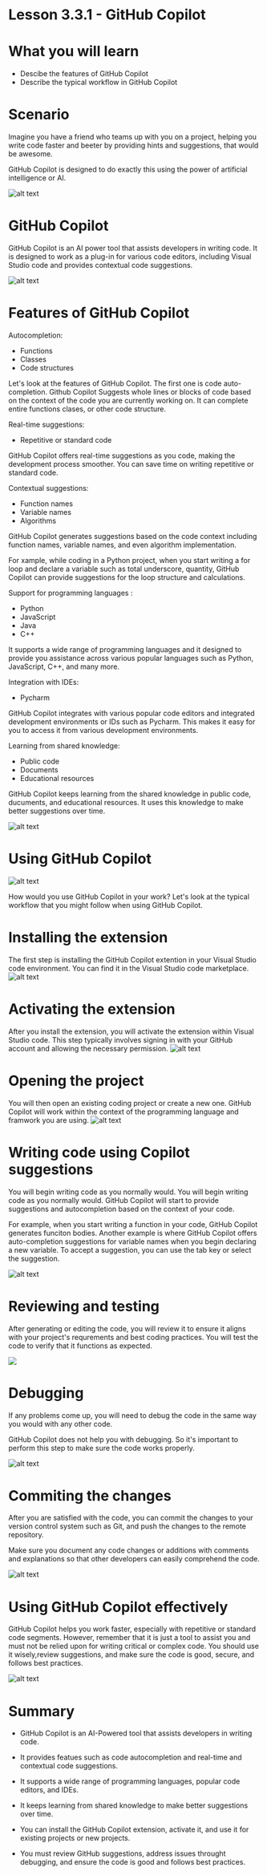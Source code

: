 # Lesson 3.3.1 - GitHub  Copilot

# What you will learn

- Descibe the features of GitHub Copilot
- Describe the typical workflow in GitHub Copilot

# Scenario

Imagine you have a friend who teams up with you on a project, helping you write code faster and beeter by providing hints and suggestions, that would be awesome. 

GitHub Copilot is designed to do exactly this using the power of artificial intelligence or AI. 

![alt text](image/Lesson_3_3_1/1.png)

# GitHub Copilot

GitHub Copilot is an AI power tool that assists developers in writing code. It is designed to work as a plug-in for various code editors, including Visual Studio code and provides contextual code suggestions. 

![alt text](image/Lesson_3_3_1/2.png)

# Features of GitHub Copilot

Autocompletion:
- Functions 
- Classes
- Code structures

Let's look at the features of GitHub Copilot. The first one is code auto-completion. Github Copilot Suggests whole lines or blocks of code based on the context of the code you are currently working on. It can complete entire functions clases, or other code structure. 

Real-time suggestions:
- Repetitive or standard code 

GitHub Copilot offers real-time suggestions as you code, making the development process smoother. You can save time on writing repetitive or standard code.

Contextual suggestions:
- Function names
- Variable names
- Algorithms 

GitHub Copilot generates suggestions based on the code context including function names, variable names, and even algorithm implementation. 

For xample, while coding in a Python project, when you start writing a for loop and declare a variable such as total underscore, quantity, GitHub Copilot can provide suggestions for the loop structure and calculations. 

Support for programming languages :
- Python
- JavaScript
- Java
- C++

It supports a wide range of programming languages and it designed to provide you assistance across various popular languages such as Python, JavaScript, C++, and many more. 

Integration with IDEs:
- Pycharm 

GitHub Copilot integrates with various popular code editors and integrated development environments or IDs such as Pycharm. This makes it easy for you to access it from various development environments.

Learning from shared knowledge:
- Public code
- Documents
- Educational resources 

 GitHub Copilot keeps learning from the shared knowledge in public code, ducuments, and educational resources. It uses this knowledge to make better suggestions over time. 

![alt text](image/Lesson_3_3_1/3.png)

# Using GitHub Copilot
![alt text](image/Lesson_3_3_1/4.png)

How would you use GitHub Copilot in your work?
Let's look at the typical workflow that you might follow when using GitHub Copilot.

# Installing the extension

The first step is installing the GitHub Copilot extention in your Visual Studio code environment.
 You can find it in the Visual Studio code marketplace.
 ![alt text](image/Lesson_3_3_1/5.png)

 # Activating the extension

  After you install the extension, you will activate the extension within Visual Studio code. 
  This step typically involves signing in with your GitHub account and allowing the necessary permission. 
  ![alt text](image/Lesson_3_3_1/6.png)

# Opening the project

You will then open an existing coding project or create a new one.
GitHub Copilot will work within the context of the programming language and framwork you are using.
![alt text](image/Lesson_3_3_1/7.png)

# Writing code using Copilot suggestions 

You will begin writing code as you normally would. You will begin writing code as you normally would. 
GitHub Copilot will start to provide suggestions and autocompletion based on the context of your code. 

For example, when you start writing a function in your code, GitHub Copilot generates funciton bodies.
Another example is where GitHub Copilot offers auto-completion suggestions for variable names when you begin declaring a new variable.
To accept a suggestion, you can use the tab key or select the suggestion.

![alt text](image/Lesson_3_3_1/8.png)

# Reviewing and testing 

After generating or editing the code, you will review it to ensure it aligns with your project's requrements and best coding practices.
You will test the code to verify that it functions as expected.

![](image/Lesson_3_3_1/9.png)

# Debugging

If any problems come up, you will need to debug the code in the same way you would with any other code.

 GitHub Copilot does not help you with debugging.
 So it's important to perform this step to make sure the code works properly.
 
 ![alt text](image/Lesson_3_3_1/10.png)
 
# Commiting the changes

 After you are satisfied with the code, you can commit the changes to your version control system such as Git, and push the changes to the remote repository.

 Make sure you document any code changes or additions with comments and explanations so that other developers can easily comprehend the code. 

![alt text](image/Lesson_3_3_1/11.png)

# Using GitHub Copilot effectively

 GitHub Copilot helps you work faster, especially with repetitive or standard code segments.
 However, remember that it is just a tool to assist you and must not be relied upon for writing critical or complex code. 
 You should use it wisely,review suggestions, and make sure the code is good, secure, and follows best practices. 

![alt text](image/Lesson_3_3_1/12.png)

# Summary 

- GitHub Copilot is an AI-Powered tool that assists developers in writing code.

- It provides featues such as code autocompletion and real-time and contextual code suggestions.

- It supports a wide range of programming languages, popular code editors, and IDEs.

- It keeps learning from shared knowledge to make better suggestions over time.

- You can install the GitHub Copilot extension, activate it, and use it for existing projects or new projects.

- You must review GitHub suggestions, address issues throught debugging, and ensure the code is good and follows best practices. 